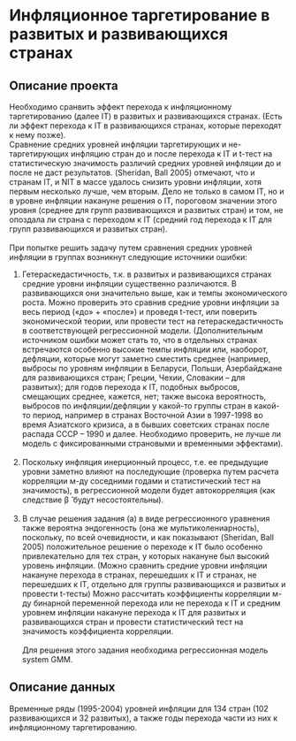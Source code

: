 # Инфляционное таргетирование в развитых и развивающихся странах
## Описание проекта 
Необходимо сранвить эффект перехода к инфляционному таргетированию (далее IT) в развитых и развивающихся странах. (Есть ли эффект перехода к IT в развивающихся странах, которые переходят к нему позже). <br>
Сравнение средних уровней инфляции таргетирующих и не-таргетирующих инфляцию стран до и после перехода к IT и t-тест на статистическую значимость различий средних уровней инфляции до и после не даст результатов. (Sheridan, Ball 2005) отмечают, что и странам IT, и NIT в массе удалось снизить уровни инфляции, хотя первым несколько лучше, чем вторым. Дело не только в самом IT, но и в уровне инфляции накануне решения о IT, пороговом значении этого уровня (среднее для групп развивающихся и развитых стран) и том, не опоздала ли страна с переходом к IT (средний год перехода к IT для групп развивающихся и развитых стран).<br><br>
При попытке решить задачу путем сравнения средних уровней инфляции в группах возникнут следующие источники ошибки:
1. Гетераскедастичность, т.к. в развитых и развивающихся странах средние уровни инфляции существенно различаются. В развивающихся они значительно выше, как и темпы экономического роста. Можно проверить это сравнив средние уровни инфляции за весь период («до» + «после») и проведя t-тест, или поверить экономической теории, или провести тест на гетераскедастичность в соответствующей регрессионной модели. (Дополнительным источником ошибки может стать то, что в отдельных странах встречаются особенно высокие темпы инфляции или, наоборот, дефляции, которые могут заметно сместить среднее (например, выбросы по уровням инфляции в Беларуси, Польши, Азербайджане для развивающихся стран; Греции, Чехии, Словакии – для развитых); для годов перехода к IT, подобных выбросов, смещающих среднее, кажется, нет; также высока вероятность, выбросов по инфляции/дефляции у какой-то группы стран в какой-то период, например в странах Восточной Азии в 1997-1998 во время Азиатского кризиса, а в бывших советских странах после распада СССР – 1990 и далее. Необходимо проверить, не лучше ли модель с фиксированными страновыми и временными эффектами). <br><br>
2. Поскольку инфляция инерционный процесс, т.е. ее предыдущие уровни заметно влияют на последующие (проверка путем расчета корреляции м-ду соседними годами и статистический тест на значимость), в регрессионной модели будет автокорреляция (как следствие β ̂ будут несостоятельны).<br><br>
3. В случае решения задания (а) в виде регрессионного уравнения также вероятна эндогенность (она же мультиколениарность), поскольку, по всей очевидности, и как показывают (Sheridan, Ball 2005) положительное решение о переходе к IT было особенно привлекательно для тех стран, у которых накануне был высокий уровень инфляции. (Можно сравнить средние уровни инфляции накануне перехода в странах, перешедших к IT и странах, не перешедших к IT, отдельно для группы развивающихся и развитых и провести t-тесты) Можно рассчитать коэффициенты корреляции м-ду бинарной переменной перехода или не перехода к IT и средним уровнем инфляции накануне перехода к IT для развитых и развивающихся стран и провести статистический тест на значимость коэффициента корреляции. 
<br><br>
Для решения этого задания необходима регрессионная модель system GMM.
## Описание данных
Временные ряды (1995-2004) уровней инфляции для 134 стран (102 развивающихся и 32 развитых), а также годы перехода части из них к инфляционному таргетированию.




  
